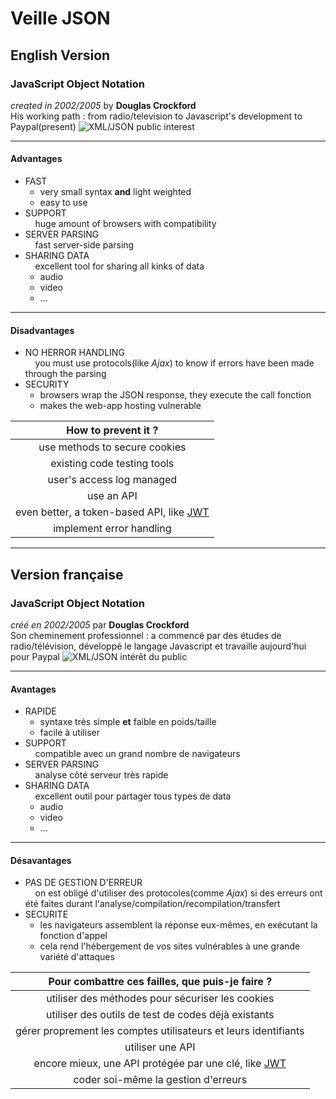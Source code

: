 # Veille JSON
## English Version
### JavaScript Object Notation
*created in 2002/2005* by **Douglas Crockford**   
His working path : from radio/television to Javascript's development to Paypal(present)
![XML/JSON public interest](https://cdn-images-1.medium.com/max/1600/1*cU8rwGI0WgtCWP91SIy3-w.png)
***
#### Advantages
* FAST
    - very small syntax **and** light weighted
    - easy to use
* SUPPORT   
&nbsp; &nbsp; huge amount of browsers with compatibility
* SERVER PARSING   
&nbsp; &nbsp; fast server-side parsing
* SHARING DATA   
&nbsp; &nbsp; excellent tool for sharing all kinks of data
    + audio
    + video
    + ... 
***
#### Disadvantages
* NO HERROR HANDLING   
&nbsp; &nbsp; you must use protocols(like *Ajax*) to know if errors have been made through the parsing
* SECURITY
    - browsers wrap the JSON response, they execute the call fonction
    - makes the web-app hosting vulnerable   

|**How to prevent it ?**|
|:-:|
|use methods to secure cookies|
|existing code testing tools|
|user's access log managed|
|use an API|
|even better, a token-based API, like [JWT](https://jwt.io/)|
|implement error handling|



---
## Version française
### JavaScript Object Notation
*créé en 2002/2005* par **Douglas Crockford**   
Son cheminement professionnel : a commencé par des études de radio/télévision, développé le langage Javascript et travaille aujourd'hui pour Paypal
![XML/JSON intérêt du public](https://cdn-images-1.medium.com/max/1600/1*cU8rwGI0WgtCWP91SIy3-w.png)
***
#### Avantages
* RAPIDE
    - syntaxe très simple **et** faible en poids/taille
    - facile à utiliser
* SUPPORT   
&nbsp; &nbsp; compatible avec un grand nombre de navigateurs
* SERVER PARSING   
&nbsp; &nbsp; analyse côté serveur très rapide
* SHARING DATA   
&nbsp; &nbsp; excellent outil pour partager tous types de data
    + audio
    + video
    + ...
*** 
#### Désavantages
* PAS DE GESTION D'ERREUR   
&nbsp; &nbsp; on est obligé d'utiliser des protocoles(comme *Ajax*) si des erreurs ont été faites durant l'analyse/compilation/recompilation/transfert
* SECURITE
    - les navigateurs assemblent la réponse eux-mêmes, en exécutant la fonction d'appel
    - cela rend l'hébergement de vos sites vulnérables à une grande variété d'attaques   

|**Pour combattre ces failles, que puis-je faire ?**|
|:-:|
|utiliser des méthodes pour sécuriser les cookies|
|utiliser des outils de test de codes déjà existants|
|gérer proprement les comptes utilisateurs et leurs identifiants|
|utiliser une API|
|encore mieux, une API protégée par une clé, like [JWT](https://jwt.io/)|
|coder soi-même la gestion d'erreurs|

